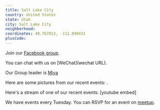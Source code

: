 ```yaml
---
title: Salt Lake City
country: United States
state: Utah
city: Salt Lake City
neighborhood: 
coordinates: 40.767013, -111.890431
plusCode:
---
```

Join our [Facebook group](https://www.facebook.com/groups/free.code.camp.salt.lake.city).

You can chat with us on [WeChat](wechat URL).

Our Group leader is [Miya](freecodecamp.org/miya)

Here are some pictures from our recent events:
![]().

Here's a stream of one of our recent events:
[youtube embed]

We have events every Tuesday. You can RSVP for an event on [meetup](meetupurl).
